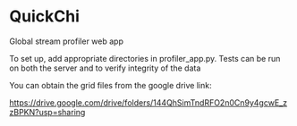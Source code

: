 # QuickChi
Global stream profiler web app

To set up, add appropriate directories in profiler_app.py.  Tests can be run on both the server and to verify integrity of the data

You can obtain the grid files from the google drive link:

https://drive.google.com/drive/folders/144QhSimTndRFO2n0Cn9y4gcwE_zzBPKN?usp=sharing
